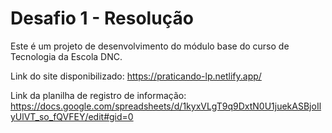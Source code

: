 # Desafio 1 - Resolução
Este é um projeto de desenvolvimento do módulo base do curso de Tecnologia da Escola DNC.

Link do site disponibilizado: https://praticando-lp.netlify.app/

Link da planilha de registro de informação: https://docs.google.com/spreadsheets/d/1kyxVLgT9q9DxtN0U1juekASBjoIlyUlVT_so_fQVFEY/edit#gid=0
